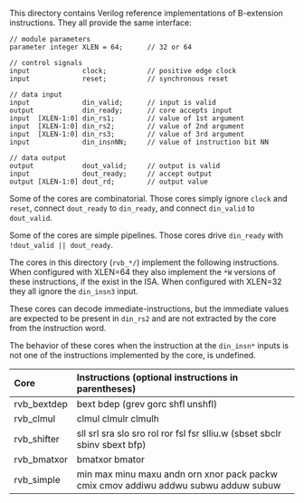 This directory contains Verilog reference implementations of B-extension
instructions. They all provide the same interface:

    // module parameters
    parameter integer XLEN = 64;      // 32 or 64

    // control signals
    input             clock;          // positive edge clock
    input             reset;          // synchronous reset

    // data input
    input             din_valid;      // input is valid
    output            din_ready;      // core accepts input
    input  [XLEN-1:0] din_rs1;        // value of 1st argument
    input  [XLEN-1:0] din_rs2;        // value of 2nd argument
    input  [XLEN-1:0] din_rs3;        // value of 3rd argument
    input             din_insnNN;     // value of instruction bit NN

    // data output
    output            dout_valid;     // output is valid
    input             dout_ready;     // accept output
    output [XLEN-1:0] dout_rd;        // output value

Some of the cores are combinatorial. Those cores simply ignore
`clock` and `reset`, connect `dout_ready` to `din_ready`, and connect
`din_valid` to `dout_valid`.

Some of the cores are simple pipelines. Those cores drive
`din_ready` with `!dout_valid || dout_ready`.

The cores in this directory (`rvb_*/`) implement the following instructions.
When configured with XLEN=64 they also implement the `*W` versions of these
instructions, if the exist in the ISA. When configured with XLEN=32 they all
ignore the `din_insn3` input.

These cores can decode immediate-instructions, but the immediate values are
expected to be present in `din_rs2` and are not extracted by the core from
the instruction word.

The behavior of these cores when the instruction at the `din_insn*` inputs
is not one of the instructions implemented by the core, is undefined.

|     Core     | Instructions (optional instructions in parentheses)                                 |
|:-------------|:------------------------------------------------------------------------------------|
| rvb_bextdep  | bext bdep (grev gorc shfl unshfl)                                                   |
| rvb_clmul    | clmul clmulr clmulh                                                                 |
| rvb_shifter  | sll srl sra slo sro rol ror fsl fsr slliu.w (sbset sbclr sbinv sbext bfp)           |
| rvb_bmatxor  | bmatxor bmator                                                                      |
| rvb_simple   | min max minu maxu andn orn xnor pack packw cmix cmov addiwu addwu subwu adduw subuw |
